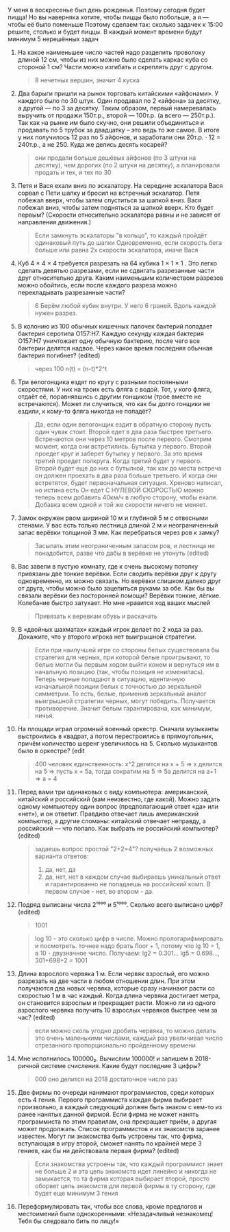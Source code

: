 У меня в воскресенье был день рожденья. Поэтому сегодня будет пицца!
Но вы наверняка хотите, чтобы пиццы было побольше, а я — чтобы её было поменьше
Поэтому сделаем так: сколько задачек к 15:00 решите, столько и будет пиццы.
В каждый момент времени будут минимум 5 нерешённых задач

1. На какое наименьшее число частей надо разделить проволоку длиной 12 см, чтобы из них можно было сделать каркас куба со стороной 1 см? Части можно изгибать и скреплять друг с другом.

    > 8 нечетных вершин, значит 4 куска

1. Два барыги пришли на рынок торговать китайскими «айфонами». У каждого было по 30 штук. Один продавал по 2 «айфона» за десятку, а другой — по 3 за десятку. Таким образом, первый намеревалась выручить от продажи 150т.р., второй — 100т.р. (а всего — 250т.р.). Так как на рынке им было скучно, они решили объединиться и продавать по 5 трубок за двадцатку – это ведь то же самое. В итоге у них получилось 12 раз по 5 айфонов, и заработали они 20т.р. · 12 = 240т.р., а не 250. Куда же делись десять косарей?

    > они продали больше дешёвых айфонов (по 3 штуки на десятку), чем дорогих (по 2 штуки на десятку), а планировали продать и тех, и тех по 30

1. Петя и Вася ехали вниз по эскалатору. На середине эскалатора Вася сорвал с Пети шапку и бросил на встречный эскалатор. Петя побежал вверх, чтобы затем спуститься за шапкой вниз. Вася побежал вниз, чтобы затем подняться за шапкой вверх. Кто будет первым? (Скорости относительно эскалатора равны и не зависят от направления движения.)

    > Если замкнуть эскалаторы "в кольцо", то каждый пройдёт одинаковый путь до шапки
    > Одновременно, если скорость бега больше или равна 2x скорости эскалатора, иначе Вася

1. Куб 4 × 4 × 4 требуется разрезать на 64 кубика 1 × 1 × 1 . Это легко сделать девятью разрезами, если не сдвигать разрезанные части друг относительно друга. Каким наименьшим количеством разрезов можно обойтись, если после каждого разреза можно перекладывать разрезанные части?

    > 6
    > Берём любой кубик внутри. У него 6 граней. Вдоль каждой нужен разрез.

1. В колонию из 100 обычных кишечных палочек бактерий попадает бактерия серотипа O157:H7. Каждую секунду каждая бактерия O157:H7 уничтожает одну обычную бактерию, после чего все бактерии делятся надвое. Через какое время последняя обычная бактерия погибнет? (edited)

    > через 100
    > n(t) = (n-t)*2^t

1. Три велогонщика ездят по кругу с разными постоянными скоростями. У них на троих есть фляга с водой. Тот, у кого фляга, отдаёт её, поравнявшись с другим гонщиком (трое вместе не встречаются). Может ли случиться, что как бы долго гонщики не ездили, к кому-то фляга никогда не попадёт?

    > Да, если один велогонщик ездит в обратную сторону
    > пусть один чувак стоит. Второй едет в два раза быстрее третьего. Встречаются они через 10 метров после первого. Смотрим момент, когда они встретились. Бутылка у первого. Второй проедет круг и заберет бутылку у первого. За это время третий проедет полкруга. Когда третий будет у первого. Второй будет еще до них с бутылкой, так как до места встреча он должен проехать в два раза больше третьего. И когда они встретятся, будет первоначальная ситуация. Хреново написал, но истина есть
    > Он едет С НУЛЕВОЙ СКОРОСТЬЮ
    > можно теперь всем добавить 40км/ч в любую сторону, чтобы ехали. Добавка всем одной и той же скорости ничего не меняет.

1. Замок окружен рвом шириной 10 м и глубиной 5 м с отвесными стенами. У вас есть только лестница длиной 2 м и неограниченный запас верёвки толщиной 3 мм. Как перебраться через ров к замку?

    > Засыпать этим неограниченным запасом ров, и лестница не понадобится, разве что дабы в верёвке не утонуть (edited)

1. Вас завели в пустую комнату, где к очень высокому потолку привязаны две тонкие верёвки.
Если сводить верёвки друг к другу одновременно, их можно связать. Но верёвки слишком далеко друг от друга, чтобы можно было зацепиться руками за обе. Как бы вы связали верёвки без посторонней помощи?
Верёвки тонкие, лёгкие. Колебание быстро затухает. Но мне нравится ход ваших мыслей

    > Привязать к веревкам обувь и раскачать

1. В «двойных шахматах» каждый игрок делает по 2 хода за раз. Докажите, что у второго игрока нет выигрышной стратегии.

    > Если при наилучшей игре со стороны белых существовала бы стратегия для черных, при которой белые проигрывают, то белые могли бы первым ходом выйти конем и вернуться им в начальную позицию (так, чтобы позиция не изменилась). Теперь черные попадают в ситуацию, идентичную изначальной позиции белых с точностью до зеркальной симметрии. То есть, белые, применив зеркальный аналог выигрышной стратегии черных, могут победить. Получается противоречие. Значит белым гарантирована, как минимум, ничья.

1. На площади играл огромный военный оркестр. Сначала музыканты выстроились в квадрат, а потом перестроились в прямоугольник, причём количество шеренг увеличилось на 5. Сколько музыкантов было в оркестре? (edit

    > 400 человек
    > единственность: x^2 делится на x + 5 => x делится на 5 =>  пусть x = 5a, тогда сократим на 5 => 5а делится на а+1 => a = 4


1. Перед вами три одинаковых с виду компьютера: американский, китайский и российский (вам неизвестно, где какой). Можно задать одному компьютеру один вопрос (предполагающий ответ «да» или «нет»), и он ответит. Правдиво отвечает лишь американский компьютер, а другие сломаны: китайский отвечает неправду, а российский — что попало.  Как выбрать не российский компьютер? (edited)

    > задаешь вопрос простой "2+2=4"? получаешь 2 возможных варианта ответов:
    > 1) да, нет, да
    > 2) да, нет, нет
    > в каждом случае выбираешь уникальный ответ и гарантированно не попадаешь на российский комп. В первом случае - нет, во втором - да.

1. Подряд выписаны числа 2¹⁰⁰⁰ и 5¹⁰⁰⁰. Сколько всего выписано цифр? (edited)

    > 1001

    > log 10 - это сколько цифр в числе. Можно прологарифмировать и посмотреть.
    > точнее надо брать floor + 1, потому что lg 10 = 1, а 10 - двузначное число. Получаем:
    > lg2 = 0.301... lg5 = 0.698..., 301+698+2 = 1001

1. Длина взрослого червяка 1 м. Если червяк взрослый, его можно разрезать на две части в любом отношении длин. При этом получаются два новых червяка, которые сразу начинают расти со скоростью 1 м в час каждый. Когда длина червяка достигает метра, он становится взрослым и прекращает расти. Можно ли из одного взрослого червяка получить 10 взрослых червяков быстрее чем за час? (edited)

    > если можно сколь угодно дробить червяка, то можно делать это очень маленькими числами, каждый раз увеличивая число отрезанного пропорционально пройденному времени

1. Мне исполнилось 100000₂. Вычислим 100000! и запишем в 2018-ричной системе счисления. Какие будут последние 3 цифры?

    > 000
    > оно делится на 2018 достаточное число раз

1. Две фирмы по очереди нанимают программистов, среди которых есть 4 гения. Первого программиста каждая фирма выбирает произвольно, а каждый следующий должен быть знаком с кем-то из ранее нанятых данной фирмой. Если фирма не может нанять программиста по этим правилам, она прекращает приём, а другая может продолжать. Список программистов и их знакомств заранее известен. Могут ли знакомства быть устроены так, что фирма, вступающая в игру второй, сможет нанять по крайней мере 3 гениев, как бы ни действовала первая фирма? (edited)

    > Если знакомства устроены так, что каждый программист знает не больше 2 и эта цепь знакомств идет линейно и никогда не замыкается, то та фирма которая выбирает второй, просто оборвет цепь знакомств для первой фирмы в ту сторону, где будет еще минимум 3 гения

1. Переформулировать так, чтобы все слова, кроме предлогов и местоимений были однокоренными:
«Незадачливый незнакомец! Тебя бы следовало бить по лицу!»